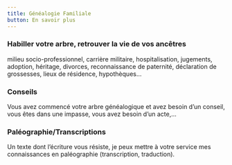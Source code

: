 ```yaml
---
title: Généalogie Familiale
button: En savoir plus
---
```


### Habiller votre arbre, retrouver la vie de vos ancêtres
milieu socio-professionnel, carrière militaire, hospitalisation, jugements, adoption, héritage, divorces, reconnaissance de paternité, déclaration de grossesses, lieux de résidence, hypothèques…  

### Conseils
Vous avez commencé votre arbre généalogique et avez besoin d’un conseil, vous êtes dans une impasse, vous avez besoin d’un acte,...  

### Paléographie/Transcriptions 
Un texte dont l’écriture vous résiste, je peux mettre à votre service mes connaissances en paléographie (transcription, traduction).  
